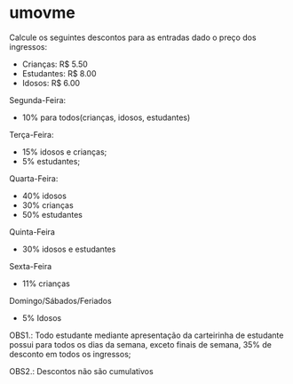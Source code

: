 # umovme







Calcule os seguintes descontos para as entradas dado o preço dos ingressos:

- Crianças: R$ 5.50
- Estudantes: R$ 8.00
- Idosos: R$ 6.00

Segunda-Feira:
- 10% para todos(crianças, idosos, estudantes)

Terça-Feira:
- 15% idosos e crianças;
- 5% estudantes;

Quarta-Feira:
- 40% idosos
- 30% crianças
- 50% estudantes

Quinta-Feira
- 30% idosos e estudantes

Sexta-Feira
- 11% crianças

Domingo/Sábados/Feriados
- 5% Idosos

OBS1.: Todo estudante mediante apresentação da carteirinha de estudante
possui para todos os dias da semana, exceto finais de semana,
35% de desconto em todos os ingressos;

OBS2.: Descontos não são cumulativos